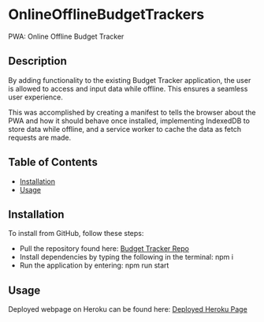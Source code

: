 # OnlineOfflineBudgetTrackers
PWA: Online Offline Budget Tracker


## Description

By adding functionality to the existing Budget Tracker application, the user is allowed to access and input data while offline. This ensures a seamless user experience.

This was accomplished by creating a manifest to tells the browser about the PWA and how it should behave once installed, implementing IndexedDB to store data while offline, and a service worker to cache the data as fetch requests are made.


## Table of Contents

* [Installation](#installation)
* [Usage](#usage)


## Installation

To install from GitHub, follow these steps:

* Pull the repository found here: [Budget Tracker Repo](https://github.com/JackieHodges/OnlineOfflineBudgetTrackers)
* Install dependencies by typing the following in the terminal: npm i
* Run the application by entering: npm run start


## Usage

Deployed webpage on Heroku can be found here: [Deployed Heroku Page](https://polar-wave-06680.herokuapp.com/)


